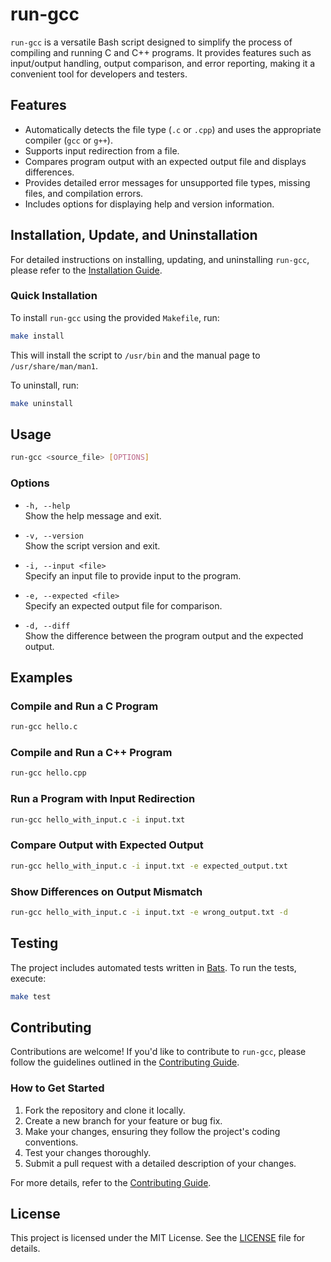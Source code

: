 # run-gcc

`run-gcc` is a versatile Bash script designed to simplify the process of compiling and running C and C++ programs. It provides features such as input/output handling, output comparison, and error reporting, making it a convenient tool for developers and testers.

## Features

- Automatically detects the file type (`.c` or `.cpp`) and uses the appropriate compiler (`gcc` or `g++`).
- Supports input redirection from a file.
- Compares program output with an expected output file and displays differences.
- Provides detailed error messages for unsupported file types, missing files, and compilation errors.
- Includes options for displaying help and version information.

## Installation, Update, and Uninstallation

For detailed instructions on installing, updating, and uninstalling `run-gcc`, please refer to the [Installation Guide](docs/installation-guide.md).

### Quick Installation

To install `run-gcc` using the provided `Makefile`, run:

```bash
make install
```

This will install the script to `/usr/bin` and the manual page to `/usr/share/man/man1`.

To uninstall, run:

```bash
make uninstall
```

## Usage

```bash
run-gcc <source_file> [OPTIONS]
```

### Options

- `-h, --help`  
  Show the help message and exit.

- `-v, --version`  
  Show the script version and exit.

- `-i, --input <file>`  
  Specify an input file to provide input to the program.

- `-e, --expected <file>`  
  Specify an expected output file for comparison.

- `-d, --diff`  
  Show the difference between the program output and the expected output.

## Examples

### Compile and Run a C Program

```bash
run-gcc hello.c
```

### Compile and Run a C++ Program

```bash
run-gcc hello.cpp
```

### Run a Program with Input Redirection

```bash
run-gcc hello_with_input.c -i input.txt
```

### Compare Output with Expected Output

```bash
run-gcc hello_with_input.c -i input.txt -e expected_output.txt
```

### Show Differences on Output Mismatch

```bash
run-gcc hello_with_input.c -i input.txt -e wrong_output.txt -d
```

## Testing

The project includes automated tests written in [Bats](https://github.com/bats-core/bats-core). To run the tests, execute:

```bash
make test
```

## Contributing

Contributions are welcome! If you'd like to contribute to `run-gcc`, please follow the guidelines outlined in the [Contributing Guide](docs/CONTRIBUTING.md).

### How to Get Started

1. Fork the repository and clone it locally.
2. Create a new branch for your feature or bug fix.
3. Make your changes, ensuring they follow the project's coding conventions.
4. Test your changes thoroughly.
5. Submit a pull request with a detailed description of your changes.

For more details, refer to the [Contributing Guide](docs/CONTRIBUTING.md).

## License

This project is licensed under the MIT License. See the [LICENSE](LICENSE) file for details.
